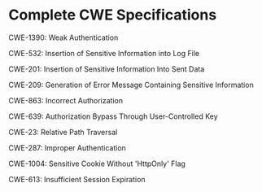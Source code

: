 

# Complete CWE Specifications

CWE-1390: Weak Authentication

CWE-532: Insertion of Sensitive Information into Log File

CWE-201: Insertion of Sensitive Information Into Sent Data

CWE-209: Generation of Error Message Containing Sensitive Information

CWE-863: Incorrect Authorization

CWE-639: Authorization Bypass Through User-Controlled Key

CWE-23: Relative Path Traversal

CWE-287: Improper Authentication

CWE-1004: Sensitive Cookie Without 'HttpOnly' Flag

CWE-613: Insufficient Session Expiration